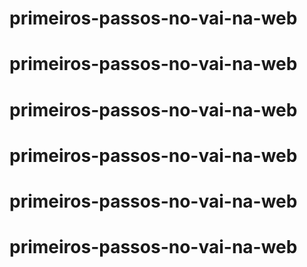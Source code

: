 # primeiros-passos-no-vai-na-web
# primeiros-passos-no-vai-na-web
# primeiros-passos-no-vai-na-web
# primeiros-passos-no-vai-na-web
# primeiros-passos-no-vai-na-web
# primeiros-passos-no-vai-na-web

